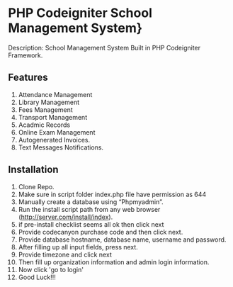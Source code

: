 # PHP Codeigniter School Management System}
Description: School Management System Built in PHP Codeigniter Framework.
## Features
1. Attendance Management
2. Library Management
3. Fees Management
4. Transport Management
5. Acadmic Records
6. Online Exam Management
7. Autogenerated Invoices.
8. Text Messages Notifications.

## Installation
1. Clone Repo.
2. Make sure in script folder index.php file have permission as 644 
3. Manually create a database using “Phpmyadmin”.
4. Run the install script path from any web browser (http://server.com/install/index).
5. if pre-install checklist seems all ok then click next
6. Provide codecanyon purchase code and then click next.
7. Provide database hostname, database name, username and password.
8. After filling up all input fields, press next.
9. Provide timezone and click next
10. Then fill up organization information and admin login information.
11. Now click 'go to login'
12. Good Luck!!!

